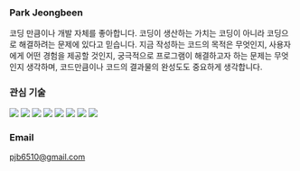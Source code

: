 ### Park Jeongbeen

코딩 만큼이나 개발 자체를 좋아합니다. 코딩이 생산하는 가치는 코딩이 아니라 코딩으로 해결하려는 문제에 있다고 믿습니다. 지금 작성하는 코드의 목적은 무엇인지, 사용자에게 어떤 경험을 제공할 것인지, 궁극적으로 프로그램이 해결하고자 하는 문제는 무엇인지 생각하며, 코드만큼이나 코드의 결과물의 완성도도 중요하게 생각합니다.

### 관심 기술

<img src="https://img.shields.io/badge/HTML5-E34F26?style=flat-square&logo=HTML5&logoColor=white"/> <img src="https://img.shields.io/badge/CSS3-1572B6?style=flat-square&logo=CSS3&logoColor=white"/> <img src="https://img.shields.io/badge/Javascript-F7DF1E?style=flat-square&logo=JavaScript&logoColor=white"/> <img src="https://img.shields.io/badge/PixiJS-ea1e63?style=flat-square&logoColor=white"/> <img src="https://img.shields.io/badge/React-61DAFB?style=flat-square&logo=React&logoColor=white"/> <img src="https://img.shields.io/badge/Node.js-339933?style=flat-square&logo=node-dot-js&logoColor=white"/> <img src="https://img.shields.io/badge/Express-000000?style=flat-square&logo=Express&logoColor=white"/> <img src="https://img.shields.io/badge/MongoDB-47A248?style=flat-square&logo=MongoDB&logoColor=white"/>

### Email
pjb6510@gmail.com
